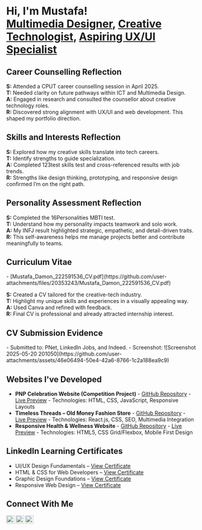 <h1>Hi, I'm Mustafa!<br/>
<a href="https://github.com/yourusername">Multimedia Designer</a>, 
<a href="https://www.linkedin.com/in/mustafa-damon-05b55b237/">Creative Technologist</a>, 
<a href="#">Aspiring UX/UI Specialist</a>
</h1>

<h2> Career Counselling Reflection</h2>
<p><b>S:</b> Attended a CPUT career counselling session in April 2025.<br/>
<b>T:</b> Needed clarity on future pathways within ICT and Multimedia Design.<br/>
<b>A:</b> Engaged in research and consulted the counsellor about creative technology roles.<br/>
<b>R:</b> Discovered strong alignment with UX/UI and web development. This shaped my portfolio direction.</p>

<h2> Skills and Interests Reflection</h2>
<p><b>S:</b> Explored how my creative skills translate into tech careers.<br/>
<b>T:</b> Identify strengths to guide specialization.<br/>
<b>A:</b> Completed 123test skills test and cross-referenced results with job trends.<br/>
<b>R:</b> Strengths like design thinking, prototyping, and responsive design confirmed I’m on the right path.</p>

<h2> Personality Assessment Reflection</h2>
<p><b>S:</b> Completed the 16Personalities MBTI test.<br/>
<b>T:</b> Understand how my personality impacts teamwork and solo work.<br/>
<b>A:</b> My INFJ result highlighted strategic, empathetic, and detail-driven traits.<br/>
<b>R:</b> This self-awareness helps me manage projects better and contribute meaningfully to teams.</p>

<h2> Curriculum Vitae</h2>
- [Mustafa_Damon_222591536_CV.pdf](https://github.com/user-attachments/files/20353243/Mustafa_Damon_222591536_CV.pdf)


<p><b>S:</b> Created a CV tailored for the creative-tech industry.<br/>
<b>T:</b> Highlight my unique skills and experiences in a visually appealing way.<br/>
<b>A:</b> Used Canva and refined with feedback.<br/>
<b>R:</b> Final CV is professional and already attracted internship interest.</p>

<h2> CV Submission Evidence</h2>
- Submitted to: PNet, LinkedIn Jobs, and Indeed.
- Screenshot:  
![Screenshot 2025-05-20 201050](https://github.com/user-attachments/assets/46e06494-50e4-42a6-8766-1c2a188ea9c9)


<h2> Websites I've Developed</h2>
<ul>
  <li><b>PNP Celebration Website (Competition Project)</b>  
    - <a href="https://github.com/Mustafa1216/PnP-Website">GitHub Repository</a>  
    - <a href="https://Mustafa1216.github.io/PnP-Website/">Live Preview</a>  
    - Technologies: HTML, CSS, JavaScript, Responsive Layouts
  </li>
  
  <li><b>Timeless Threads – Old Money Fashion Store</b>  
    - <a href="https://github.com/yourusername/Timeless-Threads">GitHub Repository</a>  
    - <a href="https://yourusername.github.io/Timeless-Threads/">Live Preview</a>  
    - Technologies: React.js, CSS, SEO, Multimedia Integration
  </li>
  
  <li><b>Responsive Health & Wellness Website</b>  
    - <a href="https://github.com/yourusername/Responsive-Health-Website">GitHub Repository</a>  
    - <a href="https://yourusername.github.io/Responsive-Health-Website/">Live Preview</a>  
    - Technologies: HTML5, CSS Grid/Flexbox, Mobile First Design
  </li>
</ul>

<h2> LinkedIn Learning Certificates</h2>
<ul>
  <li>UI/UX Design Fundamentals – <a href="#">View Certificate</a></li>
  <li>HTML & CSS for Web Developers – <a href="#">View Certificate</a></li>
  <li>Graphic Design Foundations – <a href="#">View Certificate</a></li>
  <li>Responsive Web Design – <a href="#">View Certificate</a></li>
</ul>

<h2> Connect With Me</h2>

<a href="https://www.linkedin.com/in/mustafa-damon-05b55b237/">
  <img align="left" alt="LinkedIn" width="22px" src="https://cdn.jsdelivr.net/npm/simple-icons@v3/icons/linkedin.svg" />
</a>
<a href="https://www.instagram.com/yourusername/">
  <img align="left" alt="Instagram" width="22px" src="https://cdn.jsdelivr.net/npm/simple-icons@v3/icons/instagram.svg" />
</a>
<a href="https://github.com/Mustafa1216">
  <img align="left" alt="GitHub" width="22px" src="https://cdn.jsdelivr.net/npm/simple-icons@v3/icons/github.svg" />
</a>
<br/><br/>

<!--
**yourusername/yourusername** is a ✨ featured ✨ repository because this README.md appears on your GitHub profile.
-->

